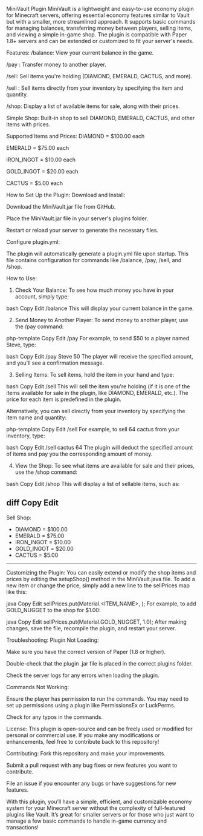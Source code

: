 MiniVault Plugin
MiniVault is a lightweight and easy-to-use economy plugin for Minecraft servers, offering essential economy features similar to Vault but with a smaller, more streamlined approach. It supports basic commands for managing balances, transferring money between players, selling items, and viewing a simple in-game shop. The plugin is compatible with Paper 1.8+ servers and can be extended or customized to fit your server's needs.

Features:
/balance: View your current balance in the game.

/pay <player> <amount>: Transfer money to another player.

/sell: Sell items you're holding (DIAMOND, EMERALD, CACTUS, and more).

/sell <item> <amount>: Sell items directly from your inventory by specifying the item and quantity.

/shop: Display a list of available items for sale, along with their prices.

Simple Shop: Built-in shop to sell DIAMOND, EMERALD, CACTUS, and other items with prices.

Supported Items and Prices:
DIAMOND = $100.00 each

EMERALD = $75.00 each

IRON_INGOT = $10.00 each

GOLD_INGOT = $20.00 each

CACTUS = $5.00 each

How to Set Up the Plugin:
Download and Install:

Download the MiniVault.jar file from GitHub.

Place the MiniVault.jar file in your server's plugins folder.

Restart or reload your server to generate the necessary files.

Configure plugin.yml:

The plugin will automatically generate a plugin.yml file upon startup. This file contains configuration for commands like /balance, /pay, /sell, and /shop.

How to Use:
1. Check Your Balance:
To see how much money you have in your account, simply type:

bash
Copy
Edit
/balance
This will display your current balance in the game.

2. Send Money to Another Player:
To send money to another player, use the /pay command:

php-template
Copy
Edit
/pay <player> <amount>
For example, to send $50 to a player named Steve, type:

bash
Copy
Edit
/pay Steve 50
The player will receive the specified amount, and you'll see a confirmation message.

3. Selling Items:
To sell items, hold the item in your hand and type:

bash
Copy
Edit
/sell
This will sell the item you're holding (if it is one of the items available for sale in the plugin, like DIAMOND, EMERALD, etc.). The price for each item is predefined in the plugin.

Alternatively, you can sell directly from your inventory by specifying the item name and quantity:

php-template
Copy
Edit
/sell <item> <amount>
For example, to sell 64 cactus from your inventory, type:

bash
Copy
Edit
/sell cactus 64
The plugin will deduct the specified amount of items and pay you the corresponding amount of money.

4. View the Shop:
To see what items are available for sale and their prices, use the /shop command:

bash
Copy
Edit
/shop
This will display a list of sellable items, such as:

diff
Copy
Edit
---------------------------
Sell Shop:
- DIAMOND = $100.00
- EMERALD = $75.00
- IRON_INGOT = $10.00
- GOLD_INGOT = $20.00
- CACTUS = $5.00
---------------------------
Customizing the Plugin:
You can easily extend or modify the shop items and prices by editing the setupShop() method in the MiniVault.java file. To add a new item or change the price, simply add a new line to the sellPrices map like this:

java
Copy
Edit
sellPrices.put(Material.<ITEM_NAME>, <PRICE>);
For example, to add GOLD_NUGGET to the shop for $1.00:

java
Copy
Edit
sellPrices.put(Material.GOLD_NUGGET, 1.0);
After making changes, save the file, recompile the plugin, and restart your server.

Troubleshooting:
Plugin Not Loading:

Make sure you have the correct version of Paper (1.8 or higher).

Double-check that the plugin .jar file is placed in the correct plugins folder.

Check the server logs for any errors when loading the plugin.

Commands Not Working:

Ensure the player has permission to run the commands. You may need to set up permissions using a plugin like PermissionsEx or LuckPerms.

Check for any typos in the commands.

License:
This plugin is open-source and can be freely used or modified for personal or commercial use. If you make any modifications or enhancements, feel free to contribute back to this repository!

Contributing:
Fork this repository and make your improvements.

Submit a pull request with any bug fixes or new features you want to contribute.

File an issue if you encounter any bugs or have suggestions for new features.

With this plugin, you’ll have a simple, efficient, and customizable economy system for your Minecraft server without the complexity of full-featured plugins like Vault. It’s great for smaller servers or for those who just want to manage a few basic commands to handle in-game currency and transactions!
